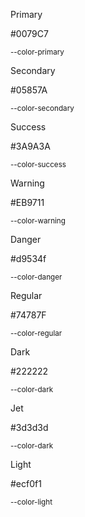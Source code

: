 <div sws-hr-sm--bold></div>
<div flex-space-evenly flex-wrap m-t-20 p-t-20 p-h-0 p-b-0>
    <div>
        <div class="demo-block" bg-primary></div>
        <p semibold m-b-5>Primary</p>
        <label>#0079C7</label>
        <p m-v-0><small>--color-primary</small></p>
    </div>
    <div>
        <div class="demo-block" bg-secondary></div>
        <p semibold m-b-5>Secondary</p>
        <label>#05857A</label>
        <p m-v-0><small>--color-secondary</small></p>
    </div>
    <div>
        <div class="demo-block" bg-success></div>
        <p semibold m-b-5>Success</p>
        <label>#3A9A3A</label>
        <p m-v-0><small>--color-success</small></p>
    </div>
    <div>
        <div class="demo-block" bg-warning></div>
        <p semibold m-b-5>Warning</p>
        <label>#EB9711</label>
        <p m-v-0><small>--color-warning</small></p>
    </div>
    <div>
        <div class="demo-block" bg-danger></div>
        <p semibold m-b-5>Danger</p>
        <label>#d9534f</label>
        <p m-v-0><small>--color-danger</small></p>
    </div>
</div>
<div flex-space-evenly flex-wrap m-t-20 p-t-20 p-h-0 p-b-0>
    <div>
        <div class="demo-block" bg-regular></div>
        <p semibold m-b-5>Regular</p>
        <label>#74787F</label>
        <p m-v-0><small>--color-regular</small></p>
    </div>
    <div>
        <div class="demo-block" bg-dark></div>
        <p semibold m-b-5>Dark</p>
        <label>#222222</label>
        <p m-v-0><small>--color-dark</small></p>
    </div>
    <div>
        <div class="demo-block" bg-jet></div>
        <p semibold m-b-5>Jet</p>
        <label>#3d3d3d</label>
        <p m-v-0><small>--color-dark</small></p>
    </div>
    <div>
        <div class="demo-block" bg-light></div>
        <p semibold m-b-5>Light</p>
        <label>#ecf0f1</label>
        <p m-v-0><small>--color-light</small></p>
    </div>
</div>